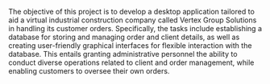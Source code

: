 The objective of this project is to develop a desktop application tailored to aid a virtual industrial construction company called Vertex Group Solutions in handling its customer orders. 
Specifically, the tasks include establishing a database for storing and managing order and client details, as well as creating user-friendly graphical interfaces for flexible interaction with the database. 
This entails granting administrative personnel the ability to conduct diverse operations related to client and order management, while enabling customers to oversee their own orders.
